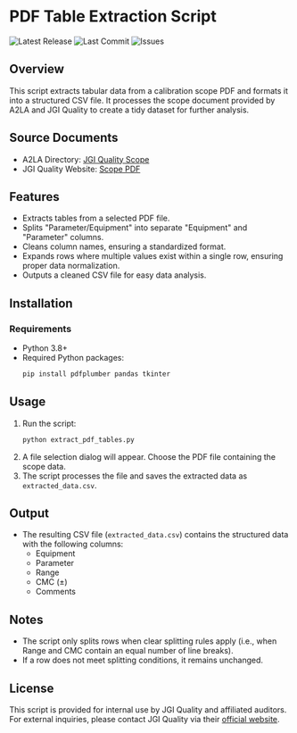 # PDF Table Extraction Script

![Latest Release](https://img.shields.io/github/v/release/Johnson-Gage-Inspection-Inc/CMCs)
![Last Commit](https://img.shields.io/github/last-commit/Johnson-Gage-Inspection-Inc/CMCs)
![Issues](https://img.shields.io/github/issues/Johnson-Gage-Inspection-Inc/CMCs)

## Overview
This script extracts tabular data from a calibration scope PDF and formats it into a structured CSV file. It processes the scope document provided by A2LA and JGI Quality to create a tidy dataset for further analysis.

## Source Documents
- A2LA Directory: [JGI Quality Scope](https://customer.a2la.org/index.cfm?event=directory.detail&labPID=46ECE43E-423E-465E-8FBB-36DC011ED988)
- JGI Quality Website: [Scope PDF](https://www.jgiquality.com/_files/ugd/cf351a_08c216c7b17d49e799faea8e7125925b.pdf)

## Features
- Extracts tables from a selected PDF file.
- Splits "Parameter/Equipment" into separate "Equipment" and "Parameter" columns.
- Cleans column names, ensuring a standardized format.
- Expands rows where multiple values exist within a single row, ensuring proper data normalization.
- Outputs a cleaned CSV file for easy data analysis.

## Installation
### Requirements
- Python 3.8+
- Required Python packages:
  ```sh
  pip install pdfplumber pandas tkinter
  ```

## Usage
1. Run the script:
   ```sh
   python extract_pdf_tables.py
   ```
2. A file selection dialog will appear. Choose the PDF file containing the scope data.
3. The script processes the file and saves the extracted data as `extracted_data.csv`.

## Output
- The resulting CSV file (`extracted_data.csv`) contains the structured data with the following columns:
  - Equipment
  - Parameter
  - Range
  - CMC (±)
  - Comments

## Notes
- The script only splits rows when clear splitting rules apply (i.e., when Range and CMC contain an equal number of line breaks).
- If a row does not meet splitting conditions, it remains unchanged.

## License
This script is provided for internal use by JGI Quality and affiliated auditors. For external inquiries, please contact JGI Quality via their [official website](https://www.jgiquality.com).

